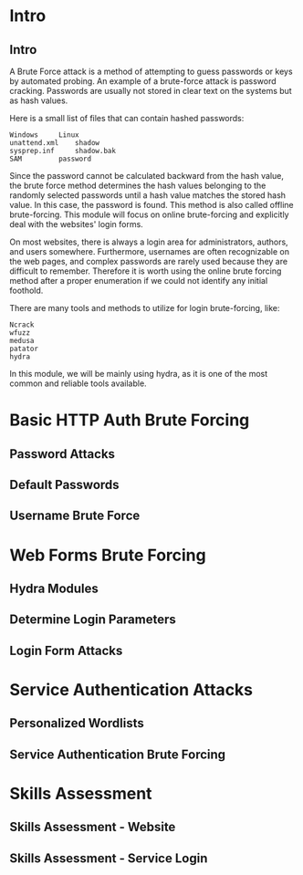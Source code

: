 # Intro

## Intro

A Brute Force attack is a method of attempting to guess passwords or keys by automated probing. An example of a brute-force attack is password cracking. Passwords are usually not stored in clear text on the systems but as hash values.

Here is a small list of files that can contain hashed passwords:

```
Windows 	Linux
unattend.xml 	shadow
sysprep.inf 	shadow.bak
SAM 		password
```

Since the password cannot be calculated backward from the hash value, the brute force method determines the hash values belonging to the randomly selected passwords until a hash value matches the stored hash value. In this case, the password is found. This method is also called offline brute-forcing. This module will focus on online brute-forcing and explicitly deal with the websites' login forms.

On most websites, there is always a login area for administrators, authors, and users somewhere. Furthermore, usernames are often recognizable on the web pages, and complex passwords are rarely used because they are difficult to remember. Therefore it is worth using the online brute forcing method after a proper enumeration if we could not identify any initial foothold.

There are many tools and methods to utilize for login brute-forcing, like:
```
Ncrack
wfuzz
medusa
patator
hydra 
```

In this module, we will be mainly using hydra, as it is one of the most common and reliable tools available.


# Basic HTTP Auth Brute Forcing

## Password Attacks



## Default Passwords

## Username Brute Force

# Web Forms Brute Forcing

## Hydra Modules

## Determine Login Parameters

## Login Form Attacks

# Service Authentication Attacks

## Personalized Wordlists

## Service Authentication Brute Forcing

# Skills Assessment

## Skills Assessment - Website

## Skills Assessment - Service Login
